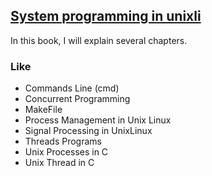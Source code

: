 ## <a target="_blank" href="https://www.amazon.com/Systems-Programming-Unix-Linux-K-C/dp/3319924281"> System programming in unixli</a>
In this book, I will explain several chapters.
### Like
* Commands Line (cmd)
* Concurrent Programming
* MakeFile
* Process Management in Unix Linux
* Signal Processing in UnixLinux
* Threads  Programs
* Unix Processes in C
* Unix Thread in C
